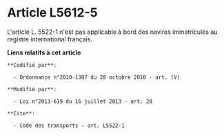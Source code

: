 # Article L5612-5

L'article L. 5522-1 n'est pas applicable à bord des navires immatriculés au registre international français.

**Liens relatifs à cet article**

	**Codifié par**:

	  - Ordonnance n°2010-1307 du 28 octobre 2010 - art. (V)

	**Modifié par**:

	  - Loi n°2013-619 du 16 juillet 2013 - art. 28

	**Cite**:

	  - Code des transports - art. L5522-1
